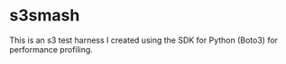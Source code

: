 # s3smash
This is an s3 test harness I created using the SDK for Python (Boto3) for performance profiling.
